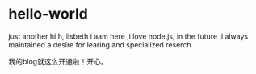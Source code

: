 # hello-world
just another
hi  h, lisbeth 
i aam here ,i love node.js,
in the future ,i always maintained a desire for learing and specialized reserch.

我的blog就这么开通啦！开心。
